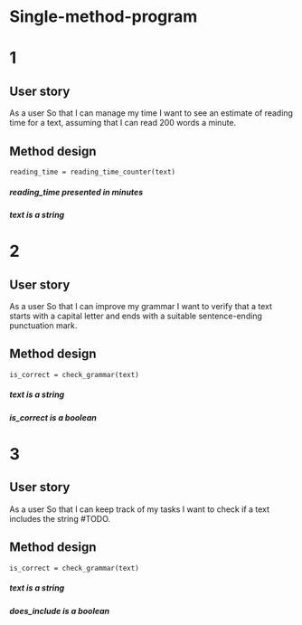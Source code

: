 # Single-method-program
# 1

## User story

As a user
So that I can manage my time
I want to see an estimate of reading time for a text, assuming that I can read 200 words a minute.

## Method design
```reading_time = reading_time_counter(text)```   

##### reading_time presented in minutes
##### text is a string


# 2

## User story

As a user
So that I can improve my grammar
I want to verify that a text starts with a capital letter and ends with a suitable sentence-ending punctuation mark.

## Method design

```is_correct = check_grammar(text) ```
##### text is a string 
##### is_correct is a boolean

# 3

## User story

As a user
So that I can keep track of my tasks
I want to check if a text includes the string #TODO.

## Method design

```is_correct = check_grammar(text) ```
##### text is a string 
##### does_include is a boolean